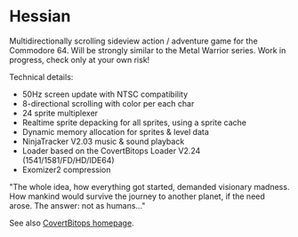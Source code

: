 # Hessian

Multidirectionally scrolling sideview action / adventure game for the Commodore 64. Will be strongly similar to the Metal Warrior series. Work in progress, check only at your own risk!

Technical details:

- 50Hz screen update with NTSC compatibility
- 8-directional scrolling with color per each char
- 24 sprite multiplexer
- Realtime sprite depacking for all sprites, using a sprite cache
- Dynamic memory allocation for sprites & level data
- NinjaTracker V2.03 music & sound playback
- Loader based on the CovertBitops Loader V2.24 (1541/1581/FD/HD/IDE64)
- Exomizer2 compression

"The whole idea, how everything got started, demanded visionary madness. How mankind would survive the journey to another planet, if the need arose. The answer: not as humans..."

See also [CovertBitops homepage](http://cadaver.homeftp.net).
